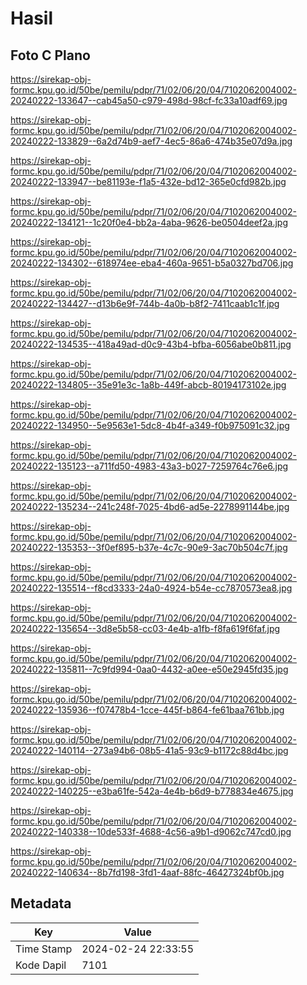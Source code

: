 # Hasil

## Foto C Plano

https://sirekap-obj-formc.kpu.go.id/50be/pemilu/pdpr/71/02/06/20/04/7102062004002-20240222-133647--cab45a50-c979-498d-98cf-fc33a10adf69.jpg

https://sirekap-obj-formc.kpu.go.id/50be/pemilu/pdpr/71/02/06/20/04/7102062004002-20240222-133829--6a2d74b9-aef7-4ec5-86a6-474b35e07d9a.jpg

https://sirekap-obj-formc.kpu.go.id/50be/pemilu/pdpr/71/02/06/20/04/7102062004002-20240222-133947--be81193e-f1a5-432e-bd12-365e0cfd982b.jpg

https://sirekap-obj-formc.kpu.go.id/50be/pemilu/pdpr/71/02/06/20/04/7102062004002-20240222-134121--1c20f0e4-bb2a-4aba-9626-be0504deef2a.jpg

https://sirekap-obj-formc.kpu.go.id/50be/pemilu/pdpr/71/02/06/20/04/7102062004002-20240222-134302--618974ee-eba4-460a-9651-b5a0327bd706.jpg

https://sirekap-obj-formc.kpu.go.id/50be/pemilu/pdpr/71/02/06/20/04/7102062004002-20240222-134427--d13b6e9f-744b-4a0b-b8f2-7411caab1c1f.jpg

https://sirekap-obj-formc.kpu.go.id/50be/pemilu/pdpr/71/02/06/20/04/7102062004002-20240222-134535--418a49ad-d0c9-43b4-bfba-6056abe0b811.jpg

https://sirekap-obj-formc.kpu.go.id/50be/pemilu/pdpr/71/02/06/20/04/7102062004002-20240222-134805--35e91e3c-1a8b-449f-abcb-80194173102e.jpg

https://sirekap-obj-formc.kpu.go.id/50be/pemilu/pdpr/71/02/06/20/04/7102062004002-20240222-134950--5e9563e1-5dc8-4b4f-a349-f0b975091c32.jpg

https://sirekap-obj-formc.kpu.go.id/50be/pemilu/pdpr/71/02/06/20/04/7102062004002-20240222-135123--a711fd50-4983-43a3-b027-7259764c76e6.jpg

https://sirekap-obj-formc.kpu.go.id/50be/pemilu/pdpr/71/02/06/20/04/7102062004002-20240222-135234--241c248f-7025-4bd6-ad5e-2278991144be.jpg

https://sirekap-obj-formc.kpu.go.id/50be/pemilu/pdpr/71/02/06/20/04/7102062004002-20240222-135353--3f0ef895-b37e-4c7c-90e9-3ac70b504c7f.jpg

https://sirekap-obj-formc.kpu.go.id/50be/pemilu/pdpr/71/02/06/20/04/7102062004002-20240222-135514--f8cd3333-24a0-4924-b54e-cc7870573ea8.jpg

https://sirekap-obj-formc.kpu.go.id/50be/pemilu/pdpr/71/02/06/20/04/7102062004002-20240222-135654--3d8e5b58-cc03-4e4b-a1fb-f8fa619f6faf.jpg

https://sirekap-obj-formc.kpu.go.id/50be/pemilu/pdpr/71/02/06/20/04/7102062004002-20240222-135811--7c9fd994-0aa0-4432-a0ee-e50e2945fd35.jpg

https://sirekap-obj-formc.kpu.go.id/50be/pemilu/pdpr/71/02/06/20/04/7102062004002-20240222-135936--f07478b4-1cce-445f-b864-fe61baa761bb.jpg

https://sirekap-obj-formc.kpu.go.id/50be/pemilu/pdpr/71/02/06/20/04/7102062004002-20240222-140114--273a94b6-08b5-41a5-93c9-b1172c88d4bc.jpg

https://sirekap-obj-formc.kpu.go.id/50be/pemilu/pdpr/71/02/06/20/04/7102062004002-20240222-140225--e3ba61fe-542a-4e4b-b6d9-b778834e4675.jpg

https://sirekap-obj-formc.kpu.go.id/50be/pemilu/pdpr/71/02/06/20/04/7102062004002-20240222-140338--10de533f-4688-4c56-a9b1-d9062c747cd0.jpg

https://sirekap-obj-formc.kpu.go.id/50be/pemilu/pdpr/71/02/06/20/04/7102062004002-20240222-140634--8b7fd198-3fd1-4aaf-88fc-46427324bf0b.jpg


## Metadata

| Key        | Value               |
| ---------- | ------------------- |
| Time Stamp | 2024-02-24 22:33:55 |
| Kode Dapil | 7101                |



